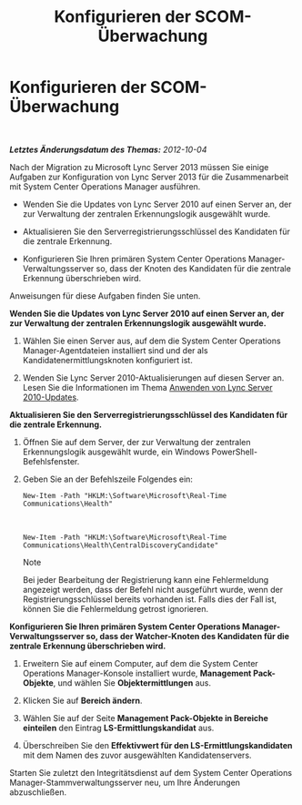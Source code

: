 ﻿---
title: Konfigurieren der SCOM-Überwachung
TOCTitle: Konfigurieren der SCOM-Überwachung
ms:assetid: 4003d225-2a33-448c-abd9-571750661140
ms:mtpsurl: https://technet.microsoft.com/de-de/library/JJ688033(v=OCS.15)
ms:contentKeyID: 49890718
ms.date: 05/19/2016
mtps_version: v=OCS.15
ms.translationtype: HT
---

# Konfigurieren der SCOM-Überwachung

 

_**Letztes Änderungsdatum des Themas:** 2012-10-04_

Nach der Migration zu Microsoft Lync Server 2013 müssen Sie einige Aufgaben zur Konfiguration von Lync Server 2013 für die Zusammenarbeit mit System Center Operations Manager ausführen.

  - Wenden Sie die Updates von Lync Server 2010 auf einen Server an, der zur Verwaltung der zentralen Erkennungslogik ausgewählt wurde.

  - Aktualisieren Sie den Serverregistrierungsschlüssel des Kandidaten für die zentrale Erkennung.

  - Konfigurieren Sie Ihren primären System Center Operations Manager-Verwaltungsserver so, dass der Knoten des Kandidaten für die zentrale Erkennung überschrieben wird.

Anweisungen für diese Aufgaben finden Sie unten.

**Wenden Sie die Updates von Lync Server 2010 auf einen Server an, der zur Verwaltung der zentralen Erkennungslogik ausgewählt wurde.**

1.  Wählen Sie einen Server aus, auf dem die System Center Operations Manager-Agentdateien installiert sind und der als Kandidatenermittlungsknoten konfiguriert ist.

2.  Wenden Sie Lync Server 2010-Aktualisierungen auf diesen Server an. Lesen Sie die Informationen im Thema [Anwenden von Lync Server 2010-Updates](apply-lync-server-2010-updates.md).

**Aktualisieren Sie den Serverregistrierungsschlüssel des Kandidaten für die zentrale Erkennung.**

1.  Öffnen Sie auf dem Server, der zur Verwaltung der zentralen Erkennungslogik ausgewählt wurde, ein Windows PowerShell-Befehlsfenster.

2.  Geben Sie an der Befehlszeile Folgendes ein:
    
        New-Item -Path "HKLM:\Software\Microsoft\Real-Time Communications\Health"

       &nbsp;
    
        New-Item -Path "HKLM:\Software\Microsoft\Real-Time Communications\Health\CentralDiscoveryCandidate"
    

    > [!NOTE]
    > Bei jeder Bearbeitung der Registrierung kann eine Fehlermeldung angezeigt werden, dass der Befehl nicht ausgeführt wurde, wenn der Registrierungsschlüssel bereits vorhanden ist. Falls dies der Fall ist, können Sie die Fehlermeldung getrost ignorieren.



**Konfigurieren Sie Ihren primären System Center Operations Manager-Verwaltungsserver so, dass der Watcher-Knoten des Kandidaten für die zentrale Erkennung überschrieben wird.**

1.  Erweitern Sie auf einem Computer, auf dem die System Center Operations Manager-Konsole installiert wurde, **Management Pack-Objekte**, und wählen Sie **Objektermittlungen** aus.

2.  Klicken Sie auf **Bereich ändern**.

3.  Wählen Sie auf der Seite **Management Pack-Objekte in Bereiche einteilen** den Eintrag **LS-Ermittlungskandidat** aus.

4.  Überschreiben Sie den **Effektivwert für den LS-Ermittlungskandidaten** mit dem Namen des zuvor ausgewählten Kandidatenservers.

Starten Sie zuletzt den Integritätsdienst auf dem System Center Operations Manager-Stammverwaltungsserver neu, um Ihre Änderungen abzuschließen.

